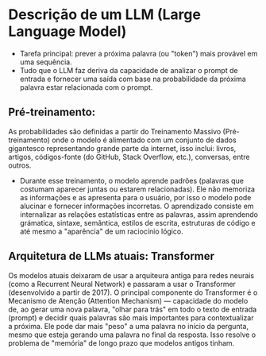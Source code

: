 # Descrição de um LLM (Large Language Model)
- Tarefa principal: prever a próxima palavra (ou "token") mais provável em uma sequência.
- Tudo que o LLM faz deriva da capacidade de analizar o prompt de entrada e fornecer uma saída com base na probabilidade da próxima palavra estar relacionada com o prompt.

## Pré-treinamento: 
As probabilidades são definidas a partir do Treinamento Massivo (Pré-treinamento) onde o modelo é alimentado com um conjunto de dados gigantesco representando grande parte da internet, isso inclui:  livros, artigos, códigos-fonte (do GitHub, Stack Overflow, etc.), conversas, entre outros.
- Durante esse treinamento, o modelo aprende padrões (palavras que costumam aparecer juntas ou estarem relacionadas). Ele não memoriza as informações e as apresenta para o usuário, por isso o modelo pode alucinar e fornecer informações incorretas. O aprendizado consiste em internalizar as relações estatísticas entre as palavras, assim aprendendo grámatica, sintaxe, semântica, estilos de escrita, estruturas de código e até mesmo a "aparência" de um raciocínio lógico.

## Arquitetura de LLMs atuais: Transformer
Os modelos atuais deixaram de usar a arquiteura antiga para redes neurais (como a Recurrent Neural Network) e passaram a usar o Transformer (desenvolvido a partir de 2017). O principal componente do Transformer é o Mecanismo de Atenção (Attention Mechanism) — capacidade do modelo de, ao gerar uma nova palavra, "olhar para trás" em todo o texto de entrada (prompt) e decidir quais palavras são mais importantes para contextualizar a próxima. Ele pode dar mais "peso" a uma palavra no início da pergunta, mesmo que esteja gerando uma palavra no final da resposta. Isso resolve o problema de "memória" de longo prazo que modelos antigos tinham.
